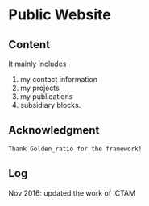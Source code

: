 # Public Website

## Content
It mainly includes 

1. my contact information
2. my projects
3. my publications
4. subsidiary blocks.

## Acknowledgment
	Thank Golden_ratio for the framework!

## Log
Nov 2016: updated the work of ICTAM

